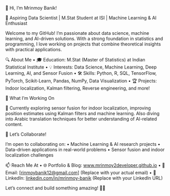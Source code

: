 👋 Hi, I’m Mrinmoy Banik!

🎯 Aspiring Data Scientist | M.Stat Student at ISI | Machine Learning & AI Enthusiast

Welcome to my GitHub! I’m passionate about data science, machine learning, and AI-driven solutions. With a strong foundation in statistics and programming, I love working on projects that combine theoretical insights with practical applications.

🔍 About Me
	•	🎓 Education: M.Stat (Master of Statistics) at Indian Statistical Institute
	•	💡 Interests: Data Science, Machine Learning, Deep Learning, AI, and Sensor Fusion
	•	🛠️ Skills: Python, R, SQL, TensorFlow, PyTorch, Scikit-Learn, Pandas, NumPy, Data Visualization
	•	🏆 Projects: Indoor localization, Kalman filtering, Reverse engineering, and more!

🚀 What I’m Working On

🌱 Currently exploring sensor fusion for indoor localization, improving position estimates using Kalman filters and machine learning. Also diving into Arabic translation techniques for better understanding of AI-related content.

🤝 Let’s Collaborate!

I’m open to collaborating on:
	•	Machine Learning & AI research projects
	•	Data-driven applications in real-world problems
	•	Sensor fusion and indoor localization challenges

📫 Reach Me At
	•	🌐 Portfolio & Blog: www.mrinmoy2developer.github.io
	•	📧 Email: [rinmoybanik12@gmail.com] (Replace with your actual email)
	•	💼 LinkedIn: [linkedin.com/in/mrinmoy-banik](https://www.linkedin.com/in/mrinmoy-banik-6b754b1b9/) (Replace with your LinkedIn URL)

Let’s connect and build something amazing! 🚀✨
